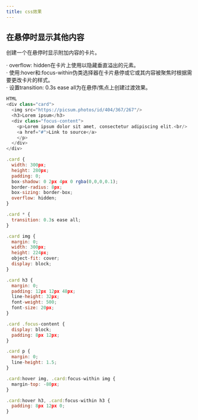 ```yaml
---
title: css效果
---
```


## 在悬停时显示其他内容
创建一个在悬停时显示附加内容的卡片。<br />

· overflow: hidden在卡片上使用以隐藏垂直溢出的元素。<br />
· 使用:hover和:focus-within伪类选择器在卡片悬停或它或其内容被聚焦时根据需要更改卡片的样式。<br />
· 设置transition: 0.3s ease all为在悬停/焦点上创建过渡效果。<br />

```js
HTML
<div class="card">
  <img src="https://picsum.photos/id/404/367/267"/>
  <h3>Lorem ipsum</h3>
  <div class="focus-content">
    <p>Lorem ipsum dolor sit amet, consectetur adipiscing elit.<br/> 
    <a href="#">Link to source</a>
    </p>
  </div>
</div>
```

```js
.card {
  width: 300px;
  height: 280px;
  padding: 0;
  box-shadow: 0 2px 4px 0 rgba(0,0,0,0.1);
  border-radius: 8px;
  box-sizing: border-box;
  overflow: hidden;
}

.card * {
  transition: 0.3s ease all;
}

.card img {
  margin: 0;
  width: 300px;
  height: 224px;
  object-fit: cover;
  display: block;
}

.card h3 {
  margin: 0;
  padding: 12px 12px 48px;
  line-height: 32px;
  font-weight: 500;
  font-size: 20px;
}

.card .focus-content {
  display: block;
  padding: 8px 12px;
}

.card p {
  margin: 0;
  line-height: 1.5;
}

.card:hover img, .card:focus-within img {
  margin-top: -80px;
}

.card:hover h3, .card:focus-within h3 {
  padding: 8px 12px 0;
}
```